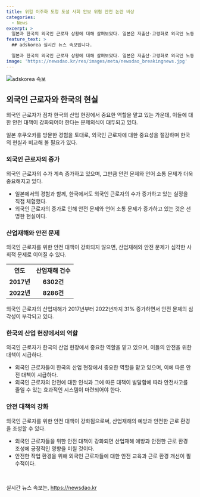 ```yaml
---
title: 위험 이주화 도청 도설 사회 안보 위협 안전 논란 비상
categories:
  - News
excerpt: >
  일본과 한국의 외국인 근로자 상황에 대해 살펴보았다. 일본은 저출산·고령화로 외국인 노동력에 의존하고 있으며, 한국도 외국인 근로자가 늘어나고 있다. 그러나 언어 및 안전 문제로 공존하는 것은 쉽지 않다. 2017-2022년 외국인 근로자의 산업재해는 31% 증가했으며, 화재 참사에서도 외국인 근로자들이 피해를 입었다. 이는 안전 대책이 강화되어야 한다는 사실을 보여주고 있다. 외국인 근로자를 받아들이는 현실에서 안전에 대한 관심과 조치가 필요하다.
feature_text: >
  ## adskorea 실시간 뉴스 속보입니다.

  일본과 한국의 외국인 근로자 상황에 대해 살펴보았다. 일본은 저출산·고령화로 외국인 노동력에 의존하고 있으며, 한국도 외국인 근로자가 늘어나고 있다. 그러나 언어 및 안전 문제로 공존하는 것은 쉽지 않다. 2017-2022년 외국인 근로자의 산업재해는 31% 증가했으며, 화재 참사에서도 외국인 근로자들이 피해를 입었다. 이는 안전 대책이 강화되어야 한다는 사실을 보여주고 있다. 외국인 근로자를 받아들이는 현실에서 안전에 대한 관심과 조치가 필요하다.
image: 'https://newsdao.kr/res/images/meta/newsdao_breakingnews.jpg'
---
```


<p><img src="https://newsdao.kr/res/images/meta/newsdao_breakingnews.jpg" alt="adskorea 속보" /></p>

<h2 data-ke-size="size26">외국인 근로자와 한국의 현실</h2>

<p>외국인 근로자가 점차 한국의 산업 현장에서 중요한 역할을 맡고 있는 가운데, 이들에 대한 안전 대책이 강화되어야 한다는 문제의식이 대두되고 있다.</p>

<p data-ke-size="size16">일본 후쿠오카를 방문한 경험을 토대로, 외국인 근로자에 대한 중요성을 절감하며 한국의 현실과 비교해 볼 필요가 있다.</p>

<h3>외국인 근로자의 증가</h3>

<p>외국인 근로자의 수가 계속 증가하고 있으며, 그만큼 안전 문제와 언어 소통 문제가 더욱 중요해지고 있다.</p>

<ul>
  <li>일본에서의 경험과 함께, 한국에서도 외국인 근로자의 수가 증가하고 있는 실정을 직접 체험했다.</li>
  <li>외국인 근로자의 증가로 인해 안전 문제와 언어 소통 문제가 증가하고 있는 것은 선명한 현실이다.</li>
</ul>

<h3>산업재해와 안전 문제</h3>

<p>외국인 근로자를 위한 안전 대책이 강화되지 않으면, 산업재해와 안전 문제가 심각한 사회적 문제로 이어질 수 있다.</p>

<table>
    <tr>
        <th>연도</th>
        <th>산업재해 건수</th>
    </tr>
    <tr>
        <td style="text-align: center; height: 17px;"><b>2017년</b></td>
        <td style="text-align: center; height: 17px;"><b>6302건</b></td>
    </tr>
    <tr>
        <td style="text-align: center; height: 17px;"><b>2022년</b></td>
        <td style="text-align: center; height: 17px;"><b>8286건</b></td>
    </tr>
</table>

<p data-ke-size="size16">외국인 근로자의 산업재해가 2017년부터 2022년까지 31% 증가하면서 안전 문제의 심각성이 부각되고 있다.</p>

<h3>한국의 산업 현장에서의 역할</h3>

<p>외국인 근로자가 한국의 산업 현장에서 중요한 역할을 맡고 있으며, 이들의 안전을 위한 대책이 시급하다.</p>

<ul>
  <li>외국인 근로자들이 한국의 산업 현장에서 중요한 역할을 맡고 있으며, 이에 따른 안전 대책이 시급하다.</li>
  <li>외국인 근로자의 안전에 대한 인식과 그에 따른 대책이 발달함에 따라 안전사고를 줄일 수 있는 효과적인 시스템이 마련되어야 한다.</li>
</ul>

<h3>안전 대책의 강화</h3>

<p>외국인 근로자를 위한 안전 대책이 강화됨으로써, 산업재해의 예방과 안전한 근로 환경을 조성할 수 있다.</p>

<ul>
  <li>외국인 근로자들을 위한 안전 대책이 강화되면 산업재해 예방과 안전한 근로 환경 조성에 긍정적인 영향을 미칠 것이다.</li>
  <li>안전한 작업 환경을 위해 외국인 근로자들에 대한 안전 교육과 근로 환경 개선이 필수적이다.</li>
</ul>

<p data-ke-size="size16">&nbsp;</p>
실시간 뉴스 속보는, <a href="https://newsdao.kr" rel="dofollow">https://newsdao.kr</a>


